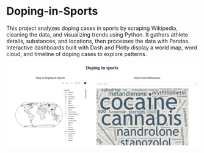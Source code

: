 # Doping-in-Sports
This project analyzes doping cases in sports by scraping Wikipedia, cleaning the data, and visualizing trends using Python. It gathers athlete details, substances, and locations, then processes the data with Pandas. Interactive dashboards built with Dash and Plotly display a world map, word cloud, and timeline of doping cases to explore patterns.

![Doping in Sports Dashboard](https://github.com/sifatsami/Doping-in-Sports/blob/main/Screenshot%202025-06-29%20at%2011.35.00.png?raw=true)
